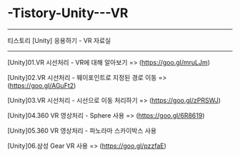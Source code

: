 # -Tistory-Unity---VR

-----------------------------------

티스토리 [Unity] 응용하기 - VR 자료실

-----------------------------------

[Unity]01.VR 시선처리 - VR에 대해 알아보기 => (https://goo.gl/mruLJm)

[Unity]02.VR 시선처리 - 웨이포인트로 지정된 경로 이동 => (https://goo.gl/AGuFt2)

[Unity]03.VR 시선처리 - 시선으로 이동 처리하기 => (https://goo.gl/zPRSWJ)

[Unity]04.360 VR 영상처리 - Sphere 사용 => (https://goo.gl/6R8619)

[Unity]05.360 VR 영상처리 - 파노라마 스카이박스 사용

[Unity]06.삼성 Gear VR 사용 => (https://goo.gl/pzzfaE)
